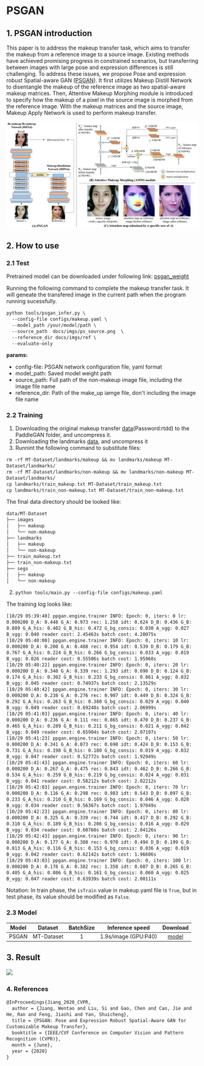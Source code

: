 # PSGAN

## 1. PSGAN introduction

This paper is to address the makeup transfer task, which aims to transfer the makeup from a reference image to a source image. Existing methods have achieved promising progress in constrained scenarios, but transferring between images with large pose and expression differences is still challenging. To address these issues, we propose Pose and expression robust Spatial-aware GAN ([PSGAN](https://arxiv.org/abs/1909.06956)). It first utilizes Makeup Distill Network to disentangle the makeup of the reference image as two spatial-aware makeup matrices. Then, Attentive Makeup Morphing module is introduced to specify how the makeup of a pixel in the source image is morphed from the reference image. With the makeup matrices and the source image, Makeup Apply Network is used to perform makeup transfer.

<div align="center">
  <img src="../../imgs/psgan_arc.png" width="800"/>
</div>

## 2. How to use
### 2.1 Test
Pretrained model can be downloaded under following link: [psgan_weight](https://paddlegan.bj.bcebos.com/models/psgan_weight.pdparams)

Running the following command to complete the makeup transfer task. It will geneate the transfered image in the current path when the program running sucessfully.

```
python tools/psgan_infer.py \  
  --config-file configs/makeup.yaml \
  --model_path /your/model/path \
  --source_path  docs/imgs/ps_source.png  \
  --reference_dir docs/imgs/ref \
  --evaluate-only
```
**params:**
- config-file: PSGAN network configuration file, yaml format
- model_path: Saved model weight path
- source_path: Full path of the non-makeup image file, including the image file name
- reference_dir: Path of the make_up iamge file, don't including the image file name

### 2.2 Training
1. Downloading the original makeup transfer [data](https://pan.baidu.com/s/1ZF-DN9PvbBteOSfQodWnyw)(Password:rtdd) to the PaddleGAN folder, and uncompress it.
2. Downloading the landmarks [data](https://paddlegan.bj.bcebos.com/landmarks.tar), and uncompress it
3. Runnint the following command to substitute files:
```
rm -rf MT-Dataset/landmarks/makeup && mv landmarks/makeup MT-Dataset/landmarks/
rm -rf MT-Dataset/landmarks/non-makeup && mv landmarks/non-makeup MT-Dataset/landmarks/
cp landmarks/train_makeup.txt MT-Dataset/train_makeup.txt
cp landmarks/train_non-makeup.txt MT-Dataset/train_non-makeup.txt
```

The final data directory should be looked like:

```
data/MT-Dataset
├── images
│   ├── makeup
│   └── non-makeup
├── landmarks
│   ├── makeup
│   └── non-makeup
├── train_makeup.txt
├── train_non-makeup.txt
├── segs
│   ├── makeup
│   └── non-makeup
```

2. `python tools/main.py --config-file configs/makeup.yaml`

The training log looks like:
```
[10/29 05:39:40] ppgan.engine.trainer INFO: Epoch: 0, iters: 0 lr: 0.000200 D_A: 0.448 G_A: 0.973 rec: 1.258 idt: 0.624 D_B: 0.436 G_B: 0.889 G_A_his: 0.402 G_B_his: 0.472 G_bg_consis: 0.030 A_vgg: 0.027 B_vgg: 0.040 reader cost: 2.45463s batch cost: 4.20075s
[10/29 05:40:00] ppgan.engine.trainer INFO: Epoch: 0, iters: 10 lr: 0.000200 D_A: 0.200 G_A: 0.488 rec: 0.954 idt: 0.539 D_B: 0.179 G_B: 0.767 G_A_his: 0.224 G_B_his: 0.266 G_bg_consis: 0.033 A_vgg: 0.019 B_vgg: 0.026 reader cost: 0.55506s batch cost: 1.95968s
[10/29 05:40:22] ppgan.engine.trainer INFO: Epoch: 0, iters: 20 lr: 0.000200 D_A: 0.340 G_A: 0.339 rec: 1.293 idt: 0.698 D_B: 0.124 G_B: 0.174 G_A_his: 0.302 G_B_his: 0.233 G_bg_consis: 0.061 A_vgg: 0.032 B_vgg: 0.045 reader cost: 0.74937s batch cost: 2.13529s
[10/29 05:40:42] ppgan.engine.trainer INFO: Epoch: 0, iters: 30 lr: 0.000200 D_A: 0.238 G_A: 0.276 rec: 0.907 idt: 0.449 D_B: 0.324 G_B: 0.292 G_A_his: 0.263 G_B_his: 0.380 G_bg_consis: 0.029 A_vgg: 0.040 B_vgg: 0.049 reader cost: 0.69248s batch cost: 2.06999s
[10/29 05:41:03] ppgan.engine.trainer INFO: Epoch: 0, iters: 40 lr: 0.000200 D_A: 0.236 G_A: 0.111 rec: 0.865 idt: 0.470 D_B: 0.237 G_B: 0.465 G_A_his: 0.289 G_B_his: 0.211 G_bg_consis: 0.021 A_vgg: 0.042 B_vgg: 0.049 reader cost: 0.65904s batch cost: 2.07197s
[10/29 05:41:23] ppgan.engine.trainer INFO: Epoch: 0, iters: 50 lr: 0.000200 D_A: 0.341 G_A: 0.073 rec: 0.698 idt: 0.424 D_B: 0.153 G_B: 0.731 G_A_his: 0.198 G_B_his: 0.180 G_bg_consis: 0.019 A_vgg: 0.032 B_vgg: 0.047 reader cost: 0.52772s batch cost: 1.92949s
[10/29 05:41:43] ppgan.engine.trainer INFO: Epoch: 0, iters: 60 lr: 0.000200 D_A: 0.267 G_A: 0.475 rec: 0.843 idt: 0.462 D_B: 0.266 G_B: 0.534 G_A_his: 0.259 G_B_his: 0.219 G_bg_consis: 0.024 A_vgg: 0.031 B_vgg: 0.041 reader cost: 0.58212s batch cost: 2.02212s
[10/29 05:42:03] ppgan.engine.trainer INFO: Epoch: 0, iters: 70 lr: 0.000200 D_A: 0.116 G_A: 0.298 rec: 0.983 idt: 0.543 D_B: 0.097 G_B: 0.233 G_A_his: 0.210 G_B_his: 0.169 G_bg_consis: 0.046 A_vgg: 0.028 B_vgg: 0.034 reader cost: 0.56367s batch cost: 1.97049s
[10/29 05:42:23] ppgan.engine.trainer INFO: Epoch: 0, iters: 80 lr: 0.000200 D_A: 0.325 G_A: 0.339 rec: 0.744 idt: 0.417 D_B: 0.292 G_B: 0.310 G_A_his: 0.189 G_B_his: 0.206 G_bg_consis: 0.016 A_vgg: 0.029 B_vgg: 0.034 reader cost: 0.60760s batch cost: 2.04126s
[10/29 05:42:43] ppgan.engine.trainer INFO: Epoch: 0, iters: 90 lr: 0.000200 D_A: 0.177 G_A: 0.308 rec: 0.970 idt: 0.494 D_B: 0.199 G_B: 0.813 G_A_his: 0.116 G_B_his: 0.153 G_bg_consis: 0.036 A_vgg: 0.019 B_vgg: 0.042 reader cost: 0.62142s batch cost: 1.96606s
[10/29 05:43:03] ppgan.engine.trainer INFO: Epoch: 0, iters: 100 lr: 0.000200 D_A: 0.178 G_A: 0.382 rec: 1.358 idt: 0.607 D_B: 0.265 G_B: 0.405 G_A_his: 0.086 G_B_his: 0.161 G_bg_consis: 0.060 A_vgg: 0.025 B_vgg: 0.047 reader cost: 0.63939s batch cost: 2.00111s
```

Notation: In train phase, the `isTrain` value in makeup.yaml file is `True`, but in test phase, its value should be modified as `False`.

### 2.3 Model

Model|Dataset|BatchSize|Inference speed|Download
---|:--:|:--:|:--:|:--:
PSGAN|MT-Dataset| 1 | 1.9s/image (GPU:P40) | [model](https://paddlegan.bj.bcebos.com/models/psgan_weight.pdparams)

## 3. Result
![](../../imgs/makeup_shifter.png)


### 4. References

```
@InProceedings{Jiang_2020_CVPR,
  author = {Jiang, Wentao and Liu, Si and Gao, Chen and Cao, Jie and He, Ran and Feng, Jiashi and Yan, Shuicheng},
  title = {PSGAN: Pose and Expression Robust Spatial-Aware GAN for Customizable Makeup Transfer},
  booktitle = {IEEE/CVF Conference on Computer Vision and Pattern Recognition (CVPR)},
  month = {June},
  year = {2020}
}
```

